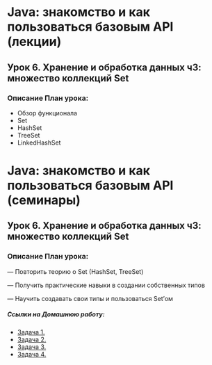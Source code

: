 # Java: знакомство и как пользоваться базовым API (лекции)

## Урок 6. Хранение и обработка данных ч3: множество коллекций Set

### Описание План урока:

- Обзор функционала
- Set
- HashSet
- TreeSet
- LinkedHashSet



# Java: знакомство и как пользоваться базовым API (семинары)

## Урок 6. Хранение и обработка данных ч3: множество коллекций Set

### Описание План урока:

— Повторить теорию о Set (HashSet, TreeSet)

— Получить практические навыки в создании собственных типов

— Научить создавать свои типы и пользоваться Set’ом




##### Ссылки на Домашнюю работу:
- [Задача 1.](https://github.com/stanislavfor/Java_API/blob/main/src/main/java/lesson_6/homework/Hw_1.java)
- [Задача 2.](https://github.com/stanislavfor/Java_API/blob/main/src/main/java/lesson_6/homework/Hw_2.java)
- [Задача 3.](https://github.com/stanislavfor/Java_API/blob/main/src/main/java/lesson_6/homework/Hw_3.java)
- [Задача 4.](https://github.com/stanislavfor/Java_API/blob/main/src/main/java/lesson_6/homework/Hw_4.java)


